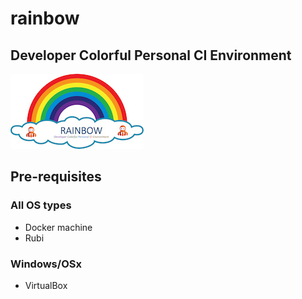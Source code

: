 # rainbow
## Developer Colorful Personal CI Environment

![image](logo/rainbow-logo-small.jpg)

## Pre-requisites

### All OS types

- Docker machine
- Rubi

### Windows/OSx
 
 - VirtualBox

